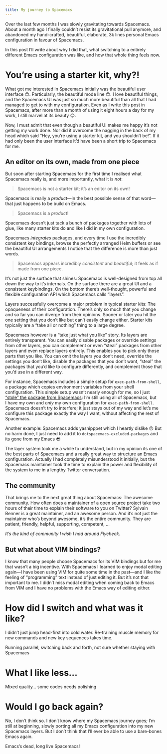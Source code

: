 ```yaml
---
title: My journey to Spacemacs
---
```


Over the last few months I was slowly gravitating towards Spacemacs.  About a
month ago I finally couldn’t resist its gravitational pull anymore, and
abandoned my hand-crafted, beautiful, elaborate, 3k lines personal Emacs
configuration in favour of Spacemacs.

In this post I’ll write about why I did that, what switching to a entirely
different Emacs configuration was like, and how that whole thing feels now.

<!--more-->

# You’re using a starter kit, why?!

What got me interested in Spacemacs initially was the beautiful user interface
😊.  Particularly, the beautiful mode line 😊.  I love beautiful things, and the
Spacemacs UI was just so much more beautiful than all that I had managed to get
to with my configuration.  Even as I write this post in Spacemacs, after more
than a month of using it eight hours a day for my work, I still marvel at its
beauty 😍.

Now, I must admit that even though a beautiful UI makes me happy it’s not
getting my work done.  Nor did it overcome the nagging in the back of my head
which said “Hey, you’re using a starter kit, and you shouldn’t be!”.  If it had
only been the user interface it’d have been a short trip to Spacemacs for me.

## An editor on its own, made from one piece

But soon after starting Spacemacs for the first time I realised what Spacemacs
really is, and more importantly, what it is _not_:

> Spacemacs is not a starter kit; it’s an editor on its own!

Spacemacs is really a *product*—in the best possible sense of that word—that
just happens to be build on Emacs.

> Spacemacs is a *product*!

Spacemacs doesn’t just tack a bunch of packages together with lots of glue, like
many starter kits do and like I did in my own configuration.

Spacemacs *integrates* packages, and every time I use the incredibly consistent
key bindings, browse the perfectly arranged Helm buffers or see the beautiful UI
arrangements I notice that the difference is more than just words.

> Spacemacs appears incredibly *consistent* and *beautiful*; it feels as if made
from one piece.


It’s not just the surface that shines:  Spacemacs is well-designed from top
all down the way to it’s internals.  On the surface there are a great UI and a
consistent keybindings.  On the bottom there’s well-thought, powerful and
flexible configuration API which Spacemacs calls “layers”.

Layers successfully overcome a major problem in typical starter kits: The
opaqueness of their configuration.  There’s only so much that you change and so
far you can diverge from their opinions.  Sooner or later you hit the one
setting that you don’t like but can’t easily change either.  Starter kits
typically are a “take all or nothing” thing to a large degree.

Spacemacs however is a “take just what you like” story.  Its layers are entirely
transparent.  You can easily disable packages or override settings from other
layers, you can complement or even “steal” packages from other layers and even
replace layers entirely.  This enables you to pick only those parts that you
like.  You can omit the layers you don’t need, override the settings you don’t
like, disable the packages that you don’t want, “steal” the packages that you’d
like to configure differently, and complement those that you’d use in a
different way.

For instance, Spacemacs includes a simple setup for `exec-path-from-shell`,
a package which copies environment variables from your shell configuration.
This simple setup wasn’t nearly enough for me, so I just
[“stole” the package from Spacemacs][1]: I’m still using all of Spacemacs, but
I have my own and _only_ my own configuration for `exec-path-from-shell`.
Spacemacs doesn’t try to interfere; it just stays out of my way and let’s me
configure this package exactly the way I want, without affecting the rest of
Spacemacs.

Another example: Spacemacs adds yasnipppet which I heartly dislike 😠 But no harm
done, I just need to add it to `dotspacemacs-excluded-packages` and its gone
from my Emacs 😎

The layer system took me a while to understand, but in my opinion its one of the
best parts of Spacemacs and a really great way to structure an Emacs
configuration.  Actually I had completely misunderstood it initially, but the
Spacemacs maintainer took the time to explain the power and flexibility of the
system to me in a lengthy Twitter conversation.

[1]: https://github.com/lunaryorn/dotfiles/blob/8a310f16bbfc3fd8a122d4c661b36a23f1691dce/spacemacs/.spacemacs.d/layers/lunaryorn/packages.el#L42

## The community

That brings me to the next great thing about Spacemacs: The awesome community.
How often does a maintainer of a open source project take two hours of their
time to explain their software to you on Twitter?  Sylvain Benner is a great
maintainer, and an awesome person.  And it’s not just the maintainer
who’s beyond awesome, it’s the entire community.  They are patient, friendly,
helpful, supporting, competent, …

*It’s the kind of community I wish I had around Flycheck.*

## But what about VIM bindings?

I know that many people choose Spacemacs for its VIM bindings but for me that
wasn’t a big incentive.  With Spacemacs I learned to enjoy modal editing
again—I have been using VIM for quite some time in the past—and I like the
feeling of “programming” text instead of just editing it.  But it’s not that
important to me.  I didn’t miss modal editing when coming back to Emacs from VIM
and I have no problems with the Emacs way of editing either.

# How did I switch and what was it like?

I didn’t just jump head-first into cold water.  Re-training muscle memory for
new commands and new key sequences takes time.

Running parallel, switching back and forth, not sure whether staying with Spacemacs

# What I like less…

Mixed quality… some codes needs polishing

# Would I go back again?

No, I don’t think so.  I don’t know where my Spacemacs journey goes; I’m still
at beginning, slowly porting all my Emacs configuration into my new Spacemacs
layers.  But I don’t think that I’ll ever be able to use a bare-bones Emacs
again.

Emacs’s dead, long live Spacemacs!
